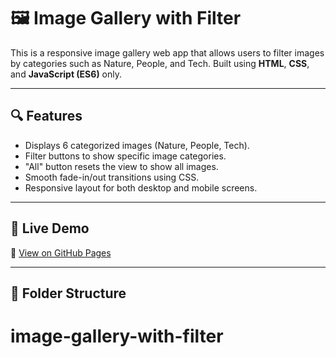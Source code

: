 # 🖼️ Image Gallery with Filter

This is a responsive image gallery web app that allows users to filter images by categories such as Nature, People, and Tech. Built using **HTML**, **CSS**, and **JavaScript (ES6)** only.

---

## 🔍 Features

- Displays 6 categorized images (Nature, People, Tech).
- Filter buttons to show specific image categories.
- "All" button resets the view to show all images.
- Smooth fade-in/out transitions using CSS.
- Responsive layout for both desktop and mobile screens.

---

## 📸 Live Demo

🔗 [View on GitHub Pages](https://30swetha.github.io/image-gallery-with-filter/)

---

## 📁 Folder Structure

# image-gallery-with-filter
